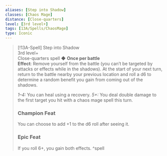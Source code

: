 ```yaml
---
aliases: [Step into Shadow]
classes: [Chaos Mage]
distance: [Close-quarters]
level: [3rd level+]
tags: [13A/Spells/ChaosMage]
type: Iconic
---
```


> [!13A-Spell] Step into Shadow  
> 3rd level+  
> Close-quarters spell ◆ **Once per battle**  
> **Effect**: Remove yourself from the battle (you can’t be targeted by attacks or effects while in the shadows). At the start of your next turn, return to the battle nearby your previous location and roll a d6 to determine a random benefit you gain from coming out of the shadows.
>
> *1–4:* You can heal using a recovery.
> *5+:* You deal double damage to the first target you hit with a chaos mage spell this turn.
>
> ### Champion Feat
> You can choose to add +1 to the d6 roll after seeing it.
>
> ### Epic Feat
> If you roll 6+, you gain both effects.
^spell
